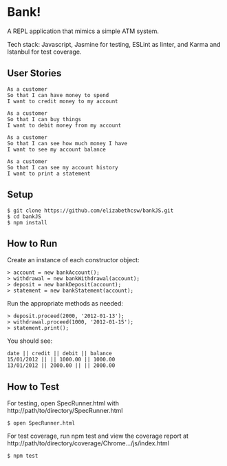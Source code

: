 Bank!
============

A REPL application that mimics a simple ATM system.  

Tech stack:  Javascript, Jasmine for testing, ESLint as linter, and Karma and Istanbul for test coverage.

User Stories
---------
```
As a customer
So that I can have money to spend
I want to credit money to my account
```
```
As a customer
So that I can buy things
I want to debit money from my account
```
```
As a customer
So that I can see how much money I have
I want to see my account balance
```
```
As a customer
So that I can see my account history
I want to print a statement
```


Setup
-------
```
$ git clone https://github.com/elizabethcsw/bankJS.git
$ cd bankJS
$ npm install
```

How to Run
-------
Create an instance of each constructor object:
```
> account = new bankAccount();
> withdrawal = new bankWithdrawal(account);
> deposit = new bankDeposit(account);
> statement = new bankStatement(account);
```
Run the appropriate methods as needed:
```
> deposit.proceed(2000, '2012-01-13');
> withdrawal.proceed(1000, '2012-01-15');
> statement.print();
```

You should see:
```
date || credit || debit || balance
15/01/2012 || || 1000.00 || 1000.00
13/01/2012 || 2000.00 || || 2000.00
```


How to Test
---------
For testing, open SpecRunner.html with http://path/to/directory/SpecRunner.html
```
$ open SpecRunner.html
```
For test coverage, run npm test  and view the coverage report at http://path/to/directory/coverage/Chrome.../js/index.html
```
$ npm test
```
